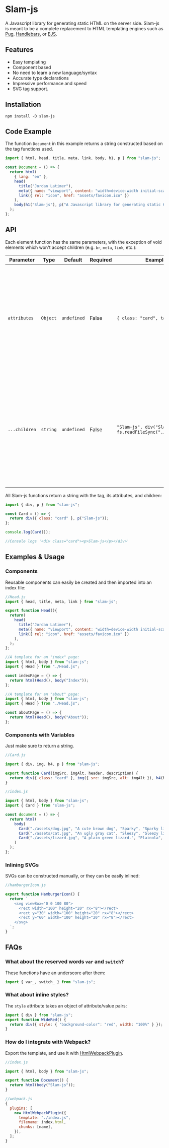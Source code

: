 # Slam-js

A Javascript library for generating static HTML on the server side. Slam-js is meant to be a complete replacement to HTML templating engines such as [Pug](https://pugjs.org/api/getting-started.html), [Handlebars](https://handlebarsjs.com/), or [EJS](https://ejs.co/).

## Features

- Easy templating
- Component based
- No need to learn a new language/syntax
- Accurate type declarations
- Impressive performance and speed
- SVG tag support.

## Installation

```
npm install -D slam-js
```

## Code Example

The function `Document` in this example returns a string constructed based on the tag functions used.

```js
import { html, head, title, meta, link, body, h1, p } from "slam-js";

const Document = () => {
  return html(
    { lang: "en" },
    head(
      title("Jordan Latimer"),
      meta({ name: "viewport", content: "width=device-width initial-scale=1, minimum-scale=1" }),
      link({ rel: "icon", href: "assets/favicon.ico" })
    ),
    body(h1("Slam-js"), p("A Javascript library for generating static HTML on the server side."))
  );
};
```

## API

Each element function has the same parameters, with the exception of void elements which won't accept children (e.g. `br`, `meta`, `link`, etc.):

<table>
  <thead>
    <tr>
      <th>
        Parameter
      </th>
      <th>
        Type
      </th>
      <th>
        Default
      </th>
      <th>
        Required
      </th>
      <th>
        Example(s)
      </th>
      <th>
        Details
      </th>
    </tr>
  </thead>
  <tbody>
    <tr>
      <td>
        <code>attributes</code>
      </td>
      <td>
        <code>Object</code>
      </td>
      <td>
        <code>undefined</code>
      </td>
      <td>
        False
      </td>
      <td>
        <code>{ class: "card", tabindex: 0 }</code>
      </td>
      <td>
        The key used should be in the exact form used in HTML. Keys with hyphens will need to be quoted, e.g. <code>"aria-details"</code>.
      </td>
    </tr>
    <tr>
      <td>
        <code>...children</code>
      </td>
      <td>
        <code>string</code>
      </td>
      <td>
        <code>undefined</code>
      </td>
      <td>
        False
      </td>
      <td>
        <code>"Slam-js", div("Slam-js"), fs.readFileSync("./partial.html")</code>
      </td>
      <td>
        Any function returning a string can be placed inline. Strings will not be checked whether they are valid HTML or not, so be careful.
      </td>
    </tr>
  </tbody>
</table>

All Slam-js functions return a string with the tag, its attributes, and children:

```js
import { div, p } from "slam-js";

const Card = () => {
  return div({ class: "card" }, p("Slam-js"));
};

console.log(Card());

//Console logs '<div class="card"><p>Slam-js</p></div>'
```

## Examples & Usage

### Components

Reusable components can easily be created and then imported into an index file:

```js
//Head.js
import { head, title, meta, link } from "slam-js";

export function Head(){
  return(
    head(
      title("Jordan Latimer"),
      meta({ name: "viewport", content: "width=device-width initial-scale=1, minimum-scale=1" }),
      link({ rel: "icon", href: "assets/favicon.ico" })
    ),
  );
};
```

```js
//A template for an "index" page:
import { html, body } from "slam-js";
import { Head } from "./Head.js";

const indexPage = () => {
  return html(Head(), body("Index"));
};
```

```js
//A template for an "about" page:
import { html, body } from "slam-js";
import { Head } from "./Head.js";

const aboutPage = () => {
  return html(Head(), body("About"));
};
```

### Components with Variables

Just make sure to return a string.

```js
//Card.js

import { div, img, h4, p } from "slam-js";

export function Card(imgSrc, imgAlt, header, description) {
  return div({ class: "card" }, img({ src: imgSrc, alt: imgAlt }), h4(header), p(description));
}
```

```js
//index.js

import { html, body } from "slam-js";
import { Card } from "slam-js";

const document = () => {
  return html(
    body(
      Card("./assets/dog.jpg", "A cute brown dog", "Sparky", "Sparky likes to play fetch an run around"),
      Card("./assets/cat.jpg", "An ugly gray cat", "Sleezy", "Sleezy likes to tear up furniture."),
      Card("./assets/lizard.jpg", "A plain green lizard.", "Plainola", "Plainola just hangs around.")
    )
  );
};
```

### Inlining SVGs

SVGs can be constructed manually, or they can be easily inlined:

```js
//hamburgerIcon.js

export function HamburgerIcon() {
  return `
    <svg viewBox="0 0 100 80">
      <rect width="100" height="20" rx="8"></rect>
      <rect y="30" width="100" height="20" rx="8"></rect>
      <rect y="60" width="100" height="20" rx="8"></rect>
    </svg>
  `;
}
```

## FAQs

### What about the reserved words `var` and `switch`?

These functions have an underscore after them:

```js
import { var_, switch_ } from "slam-js";
```

### What about inline styles?

The `style` attribute takes an object of attribute/value pairs:

```js
import { div } from "slam-js";
export function WideRed() {
  return div({ style: { "background-color": "red", width: "100%" } });
}
```

### How do I integrate with Webpack?

Export the template, and use it with [HtmlWebpackPlugin](https://github.com/jantimon/html-webpack-plugin).

```js
//index.js

import { html, body } from "slam-js";

export function Document() {
  return html(body("Slam-js"));
}
```

```js
//webpack.js
{
  plugins: [
    new HtmlWebpackPlugin({
      template: "./index.js",
      filename: index.html,
      chunks: [name],
    }),
  ];
}
```
